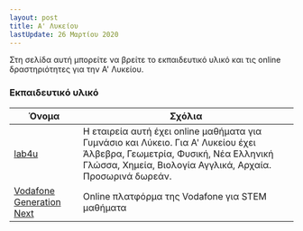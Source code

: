 ```yaml
---
layout: post
title: Α' Λυκείου
lastUpdate: 26 Μαρτίου 2020
---
```


Στη σελίδα αυτή μπορείτε να βρείτε το εκπαιδευτικό υλικό και τις online δραστηριότητες για την Α' Λυκείου.

### Εκπαιδευτικό υλικό

| Όνομα | Σχόλια |
| --- | --- |
| [lab4u](http://www.lab4u.gr/) | Η εταιρεία αυτή έχει online μαθήματα για Γυμνάσιο και Λύκειο. Για Α' Λυκείου έχει Άλβεβρα, Γεωμετρία, Φυσική, Νέα Ελληνική Γλώσσα, Χημεία, Βιολογία Αγγλικά, Αρχαία. Προσωρινά δωρεάν. |
| [Vodafone Generation Next ](https://www.vodafonegenerationnext.gr/) | Online πλατφόρμα της Vodafone για STEM μαθήματα |